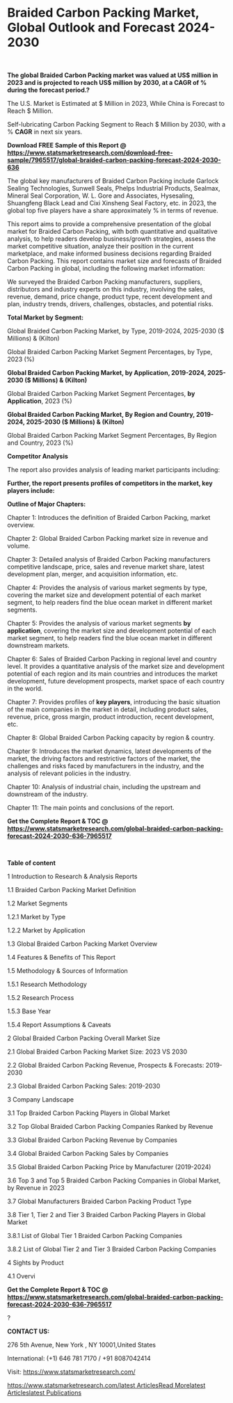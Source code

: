 <h1>Braided Carbon Packing Market, Global Outlook and Forecast 2024-2030</h1><br/><p><strong>The global Braided Carbon Packing market was valued at US$ million in 2023 and is projected to reach US$ million by 2030, at a <strong>CAGR</strong> of % during the forecast period.? </strong></p>
 
 
 
 <p>The U.S. Market is Estimated at $ Million in 2023, While China is Forecast to Reach $ Million.</p>
 
 
 
 <p>Self-lubricating Carbon Packing Segment to Reach $ Million by 2030, with a % <strong>CAGR</strong> in next six years.</p>
 
 
 
 <p><strong>Download FREE Sample of this Report @ <a href="https://www.statsmarketresearch.com/download-free-sample/7965517/global-braided-carbon-packing-forecast-2024-2030-636">https://www.statsmarketresearch.com/download-free-sample/7965517/global-braided-carbon-packing-forecast-2024-2030-636</a></strong></p>
 
 
 
 <p>The global key manufacturers of Braided Carbon Packing include Garlock Sealing Technologies, Sunwell Seals, Phelps Industrial Products, Sealmax, Mineral Seal Corporation, W. L. Gore and Associates, Hysesaling, Shuangfeng Black Lead and Cixi Xinsheng Seal Factory, etc. in 2023, the global top five players have a share approximately % in terms of revenue.</p>
 
 
 
 <p>This report aims to provide a comprehensive presentation of the global market for Braided Carbon Packing, with both quantitative and qualitative analysis, to help readers develop business/growth strategies, assess the market competitive situation, analyze their position in the current marketplace, and make informed business decisions regarding Braided Carbon Packing. This report contains market size and forecasts of Braided Carbon Packing in global, including the following market information:</p>
 
 
 
 <p>We surveyed the Braided Carbon Packing manufacturers, suppliers, distributors and industry experts on this industry, involving the sales, revenue, demand, price change, product type, recent development and plan, industry trends, drivers, challenges, obstacles, and potential risks.</p>
 
 
 
 <p><strong>Total Market by Segment:</strong></p>
 
 
 
 <p>Global Braided Carbon Packing Market, by Type, 2019-2024, 2025-2030 ($ Millions) & (Kilton)</p>
 
 
 
 <p>Global Braided Carbon Packing Market Segment Percentages, by Type, 2023 (%)</p>
 
 
 
 <p><strong>Global Braided Carbon Packing Market, <strong>by Application</strong>, 2019-2024, 2025-2030 ($ Millions) & (Kilton)</strong></p>
 
 
 
 <p>Global Braided Carbon Packing Market Segment Percentages, <strong>by Application</strong>, 2023 (%)</p>
 
 
 
 <p><strong>Global Braided Carbon Packing Market, By Region and Country, 2019-2024, 2025-2030 ($ Millions) & (Kilton)</strong></p>
 
 
 
 <p>Global Braided Carbon Packing Market Segment Percentages, By Region and Country, 2023 (%)</p>
 
 
 
 <p><strong>Competitor Analysis</strong></p>
 
 
 
 <p>The report also provides analysis of leading market participants including:</p>
 
 
 
 <p><strong>Further, the report presents profiles of competitors in the market, <strong>key players</strong> include:</strong></p>
 
 
 
 <p><strong>Outline of Major Chapters:</strong></p>
 
 
 
 <p>Chapter 1: Introduces the definition of Braided Carbon Packing, market overview.</p>
 
 
 
 <p>Chapter 2: Global Braided Carbon Packing market size in revenue and volume.</p>
 
 
 
 <p>Chapter 3: Detailed analysis of Braided Carbon Packing manufacturers competitive landscape, price, sales and revenue market share, latest development plan, merger, and acquisition information, etc.</p>
 
 
 
 <p>Chapter 4: Provides the analysis of various market segments by type, covering the market size and development potential of each market segment, to help readers find the blue ocean market in different market segments.</p>
 
 
 
 <p>Chapter 5: Provides the analysis of various market segments <strong>by application</strong>, covering the market size and development potential of each market segment, to help readers find the blue ocean market in different downstream markets.</p>
 
 
 
 <p>Chapter 6: Sales of Braided Carbon Packing in regional level and country level. It provides a quantitative analysis of the market size and development potential of each region and its main countries and introduces the market development, future development prospects, market space of each country in the world.</p>
 
 
 
 <p>Chapter 7: Provides profiles of <strong>key players</strong>, introducing the basic situation of the main companies in the market in detail, including product sales, revenue, price, gross margin, product introduction, recent development, etc.</p>
 
 
 
 <p>Chapter 8: Global Braided Carbon Packing capacity by region & country.</p>
 
 
 
 <p>Chapter 9: Introduces the market dynamics, latest developments of the market, the driving factors and restrictive factors of the market, the challenges and risks faced by manufacturers in the industry, and the analysis of relevant policies in the industry.</p>
 
 
 
 <p>Chapter 10: Analysis of industrial chain, including the upstream and downstream of the industry.</p>
 
 
 
 <p>Chapter 11: The main points and conclusions of the report.</p>
 
 
 
 <div><b>Get the Complete Report & TOC @ <a href="https://www.statsmarketresearch.com/global-braided-carbon-packing-forecast-2024-2030-636-7965517">https://www.statsmarketresearch.com/global-braided-carbon-packing-forecast-2024-2030-636-7965517</a></b></div>
 
 
 
 <p><br />
 
 <b>Table of content</b></p>
 
 
 
 <p>1 Introduction to Research & Analysis Reports<br />
 
 1.1 Braided Carbon Packing Market Definition<br />
 
 1.2 Market Segments<br />
 
 1.2.1 Market by Type<br />
 
 1.2.2 Market by Application<br />
 
 1.3 Global Braided Carbon Packing Market Overview<br />
 
 1.4 Features & Benefits of This Report<br />
 
 1.5 Methodology & Sources of Information<br />
 
 1.5.1 Research Methodology<br />
 
 1.5.2 Research Process<br />
 
 1.5.3 Base Year<br />
 
 1.5.4 Report Assumptions & Caveats<br />
 
 2 Global Braided Carbon Packing Overall Market Size<br />
 
 2.1 Global Braided Carbon Packing Market Size: 2023 VS 2030<br />
 
 2.2 Global Braided Carbon Packing Revenue, Prospects & Forecasts: 2019-2030<br />
 
 2.3 Global Braided Carbon Packing Sales: 2019-2030<br />
 
 3 Company Landscape<br />
 
 3.1 Top Braided Carbon Packing Players in Global Market<br />
 
 3.2 Top Global Braided Carbon Packing Companies Ranked by Revenue<br />
 
 3.3 Global Braided Carbon Packing Revenue by Companies<br />
 
 3.4 Global Braided Carbon Packing Sales by Companies<br />
 
 3.5 Global Braided Carbon Packing Price by Manufacturer (2019-2024)<br />
 
 3.6 Top 3 and Top 5 Braided Carbon Packing Companies in Global Market, by Revenue in 2023<br />
 
 3.7 Global Manufacturers Braided Carbon Packing Product Type<br />
 
 3.8 Tier 1, Tier 2 and Tier 3 Braided Carbon Packing Players in Global Market<br />
 
 3.8.1 List of Global Tier 1 Braided Carbon Packing Companies<br />
 
 3.8.2 List of Global Tier 2 and Tier 3 Braided Carbon Packing Companies<br />
 
 4 Sights by Product<br />
 
 4.1 Overvi</p>
 
 
 
 <div><b>Get the Complete Report & TOC @ <a href="https://www.statsmarketresearch.com/global-braided-carbon-packing-forecast-2024-2030-636-7965517">https://www.statsmarketresearch.com/global-braided-carbon-packing-forecast-2024-2030-636-7965517</a></b></div>
 
 
 
 <p>? </p>
 
 
 
 <p><b>CONTACT US:</b><br />
 
 276 5th Avenue, New York , NY 10001,United States<br />
 
 International: (+1) 646 781 7170 / +91 8087042414<br />
 
 Visit: <a href="https://www.statsmarketresearch.com/">https://www.statsmarketresearch.com/</a><br />
 
 <a href="https://gyeongbokgung.com">https://www.statsmarketresearch.com/</a><a href="https://hallyeomaritime.com">latest Articles</a><a href="https://jingwansa.com">Read More</a><a href="https://nguoiviet.jp/">latest Articles</a><a href="https://www.intelmarketresearch.com/">latest Publications</a></p>